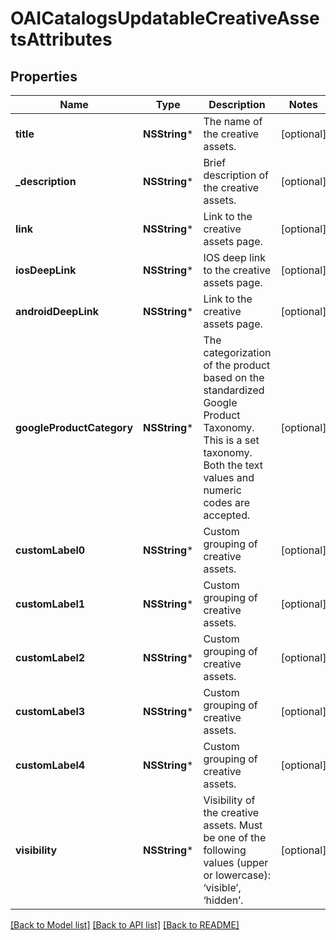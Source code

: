 # OAICatalogsUpdatableCreativeAssetsAttributes

## Properties
Name | Type | Description | Notes
------------ | ------------- | ------------- | -------------
**title** | **NSString*** | The name of the creative assets. | [optional] 
**_description** | **NSString*** | Brief description of the creative assets. | [optional] 
**link** | **NSString*** | Link to the creative assets page. | [optional] 
**iosDeepLink** | **NSString*** | IOS deep link to the creative assets page. | [optional] 
**androidDeepLink** | **NSString*** | Link to the creative assets page. | [optional] 
**googleProductCategory** | **NSString*** | The categorization of the product based on the standardized Google Product Taxonomy. This is a set taxonomy. Both the text values and numeric codes are accepted. | [optional] 
**customLabel0** | **NSString*** | Custom grouping of creative assets. | [optional] 
**customLabel1** | **NSString*** | Custom grouping of creative assets. | [optional] 
**customLabel2** | **NSString*** | Custom grouping of creative assets. | [optional] 
**customLabel3** | **NSString*** | Custom grouping of creative assets. | [optional] 
**customLabel4** | **NSString*** | Custom grouping of creative assets. | [optional] 
**visibility** | **NSString*** | Visibility of the creative assets. Must be one of the following values (upper or lowercase): ‘visible’, ‘hidden’. | [optional] 

[[Back to Model list]](../README.md#documentation-for-models) [[Back to API list]](../README.md#documentation-for-api-endpoints) [[Back to README]](../README.md)


